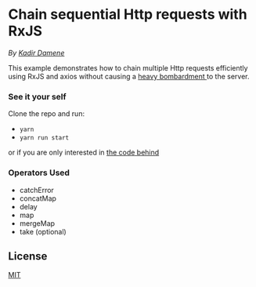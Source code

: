 # Chain sequential Http requests with RxJS

_By [Kadir Damene](https://github.com/loursbourg)_

This example demonstrates how to chain multiple Http requests efficiently using RxJS and axios without causing a 
[ heavy bombardment ](https://en.wikipedia.org/wiki/Late_Heavy_Bombardment) to the server.

### See it your self
Clone the repo and run:
- ```yarn```
- ```yarn run start```

or if you are only interested in [the code behind](../blob/master/src/App.js)

### Operators Used

- catchError
- concatMap
- delay
- map
- mergeMap
- take (optional)


## License

[MIT](https://github.com/rollup/rollup/blob/master/LICENSE.md)
